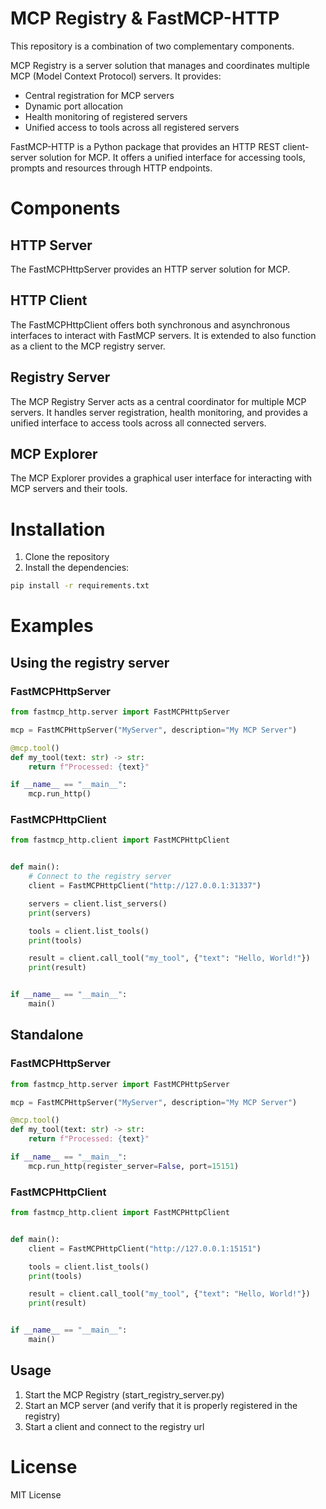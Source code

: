 # MCP Registry & FastMCP-HTTP
This repository is a combination of two complementary components.

MCP Registry is a server solution that manages and coordinates multiple MCP (Model Context Protocol) servers. It provides:
- Central registration for MCP servers
- Dynamic port allocation
- Health monitoring of registered servers
- Unified access to tools across all registered servers

FastMCP-HTTP is a Python package that provides an HTTP REST client-server solution for MCP. It offers a unified interface for accessing tools, prompts and resources through HTTP endpoints.

# Components

## HTTP Server
The FastMCPHttpServer provides an HTTP server solution for MCP.

## HTTP Client
The FastMCPHttpClient offers both synchronous and asynchronous interfaces to interact with FastMCP servers.
It is extended to also function as a client to the MCP registry server.

## Registry Server
The MCP Registry Server acts as a central coordinator for multiple MCP servers. It handles server registration, health monitoring, and provides a unified interface to access tools across all connected servers.

## MCP Explorer
The MCP Explorer provides a graphical user interface for interacting with MCP servers and their tools.

# Installation

1. Clone the repository
2. Install the dependencies:
```bash
pip install -r requirements.txt
```

# Examples

## Using the registry server

### FastMCPHttpServer

```python
from fastmcp_http.server import FastMCPHttpServer

mcp = FastMCPHttpServer("MyServer", description="My MCP Server")

@mcp.tool()
def my_tool(text: str) -> str:
    return f"Processed: {text}"

if __name__ == "__main__":
    mcp.run_http()
```

### FastMCPHttpClient

```python
from fastmcp_http.client import FastMCPHttpClient


def main():
    # Connect to the registry server
    client = FastMCPHttpClient("http://127.0.0.1:31337")

    servers = client.list_servers()
    print(servers)

    tools = client.list_tools()
    print(tools)

    result = client.call_tool("my_tool", {"text": "Hello, World!"})
    print(result)


if __name__ == "__main__":
    main()
```

## Standalone

### FastMCPHttpServer

```python
from fastmcp_http.server import FastMCPHttpServer

mcp = FastMCPHttpServer("MyServer", description="My MCP Server")

@mcp.tool()
def my_tool(text: str) -> str:
    return f"Processed: {text}"

if __name__ == "__main__":
    mcp.run_http(register_server=False, port=15151)
```

### FastMCPHttpClient

```python
from fastmcp_http.client import FastMCPHttpClient


def main():
    client = FastMCPHttpClient("http://127.0.0.1:15151")

    tools = client.list_tools()
    print(tools)

    result = client.call_tool("my_tool", {"text": "Hello, World!"})
    print(result)


if __name__ == "__main__":
    main()
```

## Usage

1. Start the MCP Registry (start_registry_server.py)
2. Start an MCP server (and verify that it is properly registered in the registry)
3. Start a client and connect to the registry url


# License
MIT License